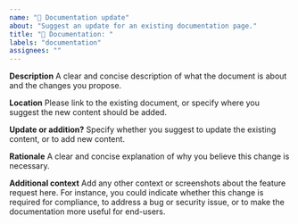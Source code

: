 ```yaml
---
name: "📝 Documentation update"
about: "Suggest an update for an existing documentation page."
title: "📝 Documentation: "
labels: "documentation"
assignees: ""
---
```


**Description**
A clear and concise description of what the document is about and the changes you propose.

**Location**
Please link to the existing document, or specify where you suggest the new content should be added.

**Update or addition?**
Specify whether you suggest to update the existing content, or to add new content.

**Rationale**
A clear and concise explanation of why you believe this change is necessary.

**Additional context**
Add any other context or screenshots about the feature request here. For instance, you could indicate whether this change is required for compliance, to address a bug or security issue, or to make the documentation more useful for end-users.
